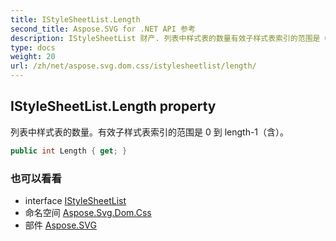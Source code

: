 ```yaml
---
title: IStyleSheetList.Length
second_title: Aspose.SVG for .NET API 参考
description: IStyleSheetList 财产. 列表中样式表的数量有效子样式表索引的范围是 0 到 length1含
type: docs
weight: 20
url: /zh/net/aspose.svg.dom.css/istylesheetlist/length/
---
```

## IStyleSheetList.Length property

列表中样式表的数量。有效子样式表索引的范围是 0 到 length-1（含）。

```csharp
public int Length { get; }
```

### 也可以看看

* interface [IStyleSheetList](../)
* 命名空间 [Aspose.Svg.Dom.Css](../../istylesheetlist/)
* 部件 [Aspose.SVG](../../../)


